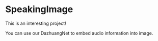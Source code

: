 # SpeakingImage

This is an interesting project!

You can use our DazhuangNet to embed audio information into image.
